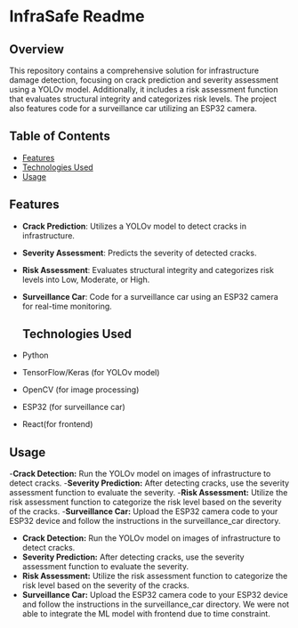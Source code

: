 #       InfraSafe Readme

## Overview
This repository contains a comprehensive solution for infrastructure damage detection, focusing on crack prediction and severity assessment using a YOLOv model. Additionally, it includes a risk assessment function that evaluates structural integrity and categorizes risk levels. The project also features code for a surveillance car utilizing an ESP32 camera.

## Table of Contents
- [Features](#features)
- [Technologies Used](#technologies-used)
- [Usage](#usage)


## Features
- **Crack Prediction**: Utilizes a YOLOv model to detect cracks in infrastructure.
- **Severity Assessment**: Predicts the severity of detected cracks.
- **Risk Assessment**: Evaluates structural integrity and categorizes risk levels into Low, Moderate, or High.
- **Surveillance Car**: Code for a surveillance car using an ESP32 camera for real-time monitoring.

  ## Technologies Used
- Python
- TensorFlow/Keras (for YOLOv model)
- OpenCV (for image processing)
- ESP32 (for surveillance car)
- React(for frontend)

## Usage
-**Crack Detection:** Run the YOLOv model on images of infrastructure to detect cracks.
-**Severity Prediction:** After detecting cracks, use the severity assessment function to evaluate the severity.
-**Risk Assessment:** Utilize the risk assessment function to categorize the risk level based on the severity of the cracks.
-**Surveillance Car:** Upload the ESP32 camera code to your ESP32 device and follow the instructions in the surveillance_car directory.
- **Crack Detection:** Run the YOLOv model on images of infrastructure to detect cracks.
- **Severity Prediction:** After detecting cracks, use the severity assessment function to evaluate the severity.
- **Risk Assessment:** Utilize the risk assessment function to categorize the risk level based on the severity of the cracks.
- **Surveillance Car:** Upload the ESP32 camera code to your ESP32 device and follow the instructions in the surveillance_car directory.
  We were not able to integrate the ML model with frontend due to time constraint.
